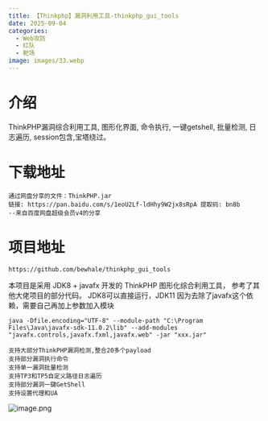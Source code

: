```yaml
---
title: 【Thinkphp】漏洞利用工具-thinkphp_gui_tools
date: 2025-09-04
categories:
  - Web攻防
  - 红队
  - 靶场
image: images/33.webp
---
```

# 介绍
ThinkPHP漏洞综合利用工具, 图形化界面, 命令执行, 一键getshell, 批量检测, 日志遍历, session包含,宝塔绕过。
# 下载地址
```
通过网盘分享的文件：ThinkPHP.jar
链接: https://pan.baidu.com/s/1eoU2Lf-ldHhy9W2jx8sRpA 提取码: bn8b 
--来自百度网盘超级会员v4的分享
```
# 项目地址
```
https://github.com/bewhale/thinkphp_gui_tools
```
本项目是采用 JDK8 + javafx 开发的 ThinkPHP 图形化综合利用工具， 参考了其他大佬项目的部分代码。 JDK8可以直接运行，JDK11 因为去除了javafx这个依赖，需要自己再加上参数加入模块
```
java -Dfile.encoding="UTF-8" --module-path "C:\Program Files\Java\javafx-sdk-11.0.2\lib" --add-modules "javafx.controls,javafx.fxml,javafx.web" -jar "xxx.jar"
```
```
支持大部分ThinkPHP漏洞检测,整合20多个payload
支持部分漏洞执行命令
支持单一漏洞批量检测
支持TP3和TP5自定义路径日志遍历
支持部分漏洞一键GetShell
支持设置代理和UA
```
![image.png](https://blogslimer.oss-cn-shanghai.aliyuncs.com/blog/20250904105315.png)